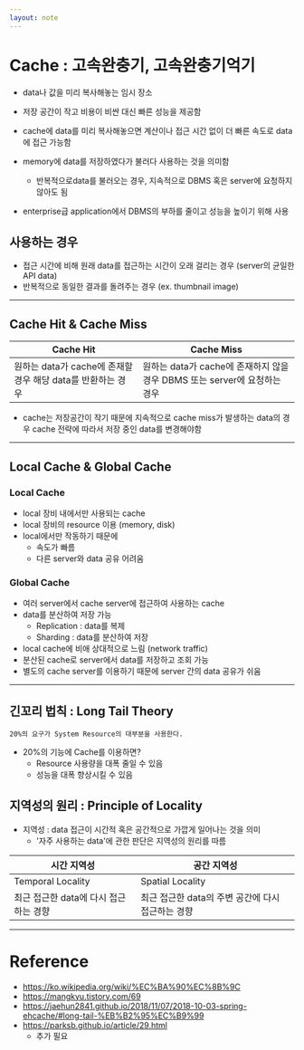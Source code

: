 ```yaml
---
layout: note
---
```


# Cache : 고속완충기, 고속완충기억기

- data나 값을 미리 복사해놓는 임시 장소
- 저장 공간이 작고 비용이 비싼 대신 빠른 성능을 제공함
- cache에 data를 미리 복사해놓으면 계산이나 접근 시간 없이 더 빠른 속도로 data에 접근 가능함

- memory에 data를 저장하였다가 불러다 사용하는 것을 의미함
    - 반복적으로data를 불러오는 경우, 지속적으로 DBMS 혹은 server에 요청하지 않아도 됨

- enterprise급 application에서 DBMS의 부하를 줄이고 성능을 높이기 위해 사용




## 사용하는 경우

- 접근 시간에 비해 원래 data를 접근하는 시간이 오래 걸리는 경우 (server의 균일한 API data)
- 반복적으로 동일한 결과를 돌려주는 경우 (ex. thumbnail image)




---




## Cache Hit & Cache Miss

| Cache Hit | Cache Miss |
| - | - |
| 원하는 data가 cache에 존재할 경우 해당 data를 반환하는 경우 | 원하는 data가 cache에 존재하지 않을 경우 DBMS 또는 server에 요청하는 경우 |

- cache는 저장공간이 작기 때문에 지속적으로 cache miss가 발생하는 data의 경우 cache 전략에 따라서 저장 중인 data를 변경해야함




---




## Local Cache & Global Cache

### Local Cache

- local 장비 내에서만 사용되는 cache
- local 장비의 resource 이용 (memory, disk)
- local에서만 작동하기 때문에
    - 속도가 빠름
    - 다른 server와 data 공유 어려움

### Global Cache

- 여러 server에서 cache server에 접근하여 사용하는 cache
- data를 분산하여 저장 가능
    - Replication : data를 복제
    - Sharding : data를 분산하여 저장
- local cache에 비애 상대적으로 느림 (network traffic)
- 분산된 cache로 server에서 data를 저장하고 조회 가능
- 별도의 cache server를 이용하기 때문에 server 간의 data 공유가 쉬움




---




## 긴꼬리 법칙 : Long Tail Theory

```
20%의 요구가 System Resource의 대부분을 사용한다.
```

- 20%의 기능에 Cache를 이용하면?
    - Resource 사용량을 대폭 줄일 수 있음
    - 성능을 대폭 향상시킬 수 있음




## 지역성의 원리 : Principle of Locality

- 지역성 : data 접근이 시간적 혹은 공간적으로 가깝게 일어나는 것을 의미
    - '자주 사용하는 data'에 관한 판단은 지역성의 원리를 따름

| 시간 지역성 | 공간 지역성 |
| - | - |
| Temporal Locality | Spatial Locality |
| 최근 접근한 data에 다시 접근하는 경향 | 최근 접근한 data의 주변 공간에 다시 접근하는 경향 |




---




# Reference

- https://ko.wikipedia.org/wiki/%EC%BA%90%EC%8B%9C
- https://mangkyu.tistory.com/69
- https://jaehun2841.github.io/2018/11/07/2018-10-03-spring-ehcache/#long-tail-%EB%B2%95%EC%B9%99
- https://parksb.github.io/article/29.html
    - 추가 필요
